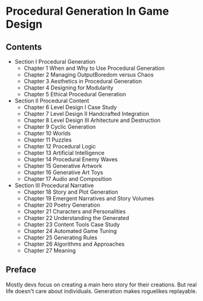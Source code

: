 # Procedural Generation In Game Design

## Contents

- Section I Procedural Generation
    - Chapter 1 When and Why to Use Procedural Generation
    - Chapter 2 Managing OutputBoredom versus Chaos
    - Chapter 3 Aesthetics in Procedural Generation
    - Chapter 4 Designing for Modularity
    - Chapter 5 Ethical Procedural Generation
- Section II Procedural Content
    - Chapter 6 Level Design I Case Study
    - Chapter 7 Level Design II Handcrafted Integration
    - Chapter 8 Level Design III Arhitecture and Destruction
    - Chapter 9 Cyclic Generation
    - Chapter 10 Worlds
    - Chapter 11 Puzzles
    - Chapter 12 Procedural Logic
    - Chapter 13 Artificial Intelligence
    - Chapter 14 Procedural Enemy Waves
    - Chapter 15 Generative Artwork
    - Chapter 16 Generative Art Toys
    - Chapter 17 Audio and Composition
- Section III Procedural Narrative
    - Chapter 18 Story and Plot Generation
    - Chapter 19 Emergent Narratives and Story Volumes
    - Chapter 20 Poetry Generation
    - Chapter 21 Characters and Personalities
    - Chapter 22 Understanding the Generated
    - Chapter 23 Content Tools Case Study
    - Chapter 24 Automated Game Tuning
    - Chapter 25 Generating Rules
    - Chapter 26 Algorithms and Approaches
    - Chapter 27 Meaning

## Preface

Mostly devs focus on creating a main hero story for their creations. But real life doesn't care about individuals. Generation makes roguelikes replayable.